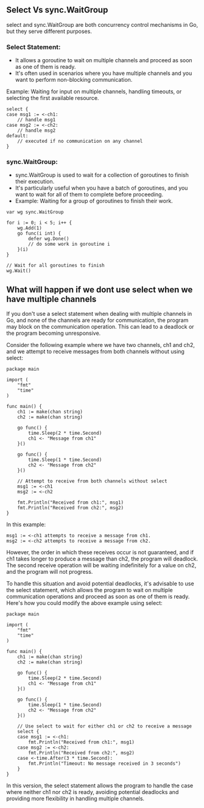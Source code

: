 ## Select Vs sync.WaitGroup 
select and sync.WaitGroup are both concurrency control mechanisms in Go, but they serve different purposes.

### Select Statement:

- It allows a goroutine to wait on multiple channels and proceed as soon as one of them is ready.
- It's often used in scenarios where you have multiple channels and you want to perform non-blocking communication.

Example: Waiting for input on multiple channels, handling timeouts, or selecting the first available resource.

```golang
select {
case msg1 := <-ch1:
    // handle msg1
case msg2 := <-ch2:
    // handle msg2
default:
    // executed if no communication on any channel
}
```
### sync.WaitGroup:

- sync.WaitGroup is used to wait for a collection of goroutines to finish their execution.
- It's particularly useful when you have a batch of goroutines, and you want to wait for all of them to complete before proceeding.
- Example: Waiting for a group of goroutines to finish their work.

```golang
var wg sync.WaitGroup

for i := 0; i < 5; i++ {
    wg.Add(1)
    go func(i int) {
        defer wg.Done()
        // do some work in goroutine i
    }(i)
}

// Wait for all goroutines to finish
wg.Wait()
```
## What will happen if we dont use select when we have multiple channels

If you don't use a select statement when dealing with multiple channels in Go, and none of the channels are ready for communication, the program may block on the communication operation. This can lead to a deadlock or the program becoming unresponsive.

Consider the following example where we have two channels, ch1 and ch2, and we attempt to receive messages from both channels without using select:

```golang
package main

import (
	"fmt"
	"time"
)

func main() {
	ch1 := make(chan string)
	ch2 := make(chan string)

	go func() {
		time.Sleep(2 * time.Second)
		ch1 <- "Message from ch1"
	}()

	go func() {
		time.Sleep(1 * time.Second)
		ch2 <- "Message from ch2"
	}()

	// Attempt to receive from both channels without select
	msg1 := <-ch1
	msg2 := <-ch2

	fmt.Println("Received from ch1:", msg1)
	fmt.Println("Received from ch2:", msg2)
}
```
In this example:

```
msg1 := <-ch1 attempts to receive a message from ch1.
msg2 := <-ch2 attempts to receive a message from ch2.
```

However, the order in which these receives occur is not guaranteed, and if ch1 takes longer to produce a message than ch2, the program will deadlock. The second receive operation will be waiting indefinitely for a value on ch2, and the program will not progress.

To handle this situation and avoid potential deadlocks, it's advisable to use the select statement, which allows the program to wait on multiple communication operations and proceed as soon as one of them is ready. Here's how you could modify the above example using select:

```golang
package main

import (
	"fmt"
	"time"
)

func main() {
	ch1 := make(chan string)
	ch2 := make(chan string)

	go func() {
		time.Sleep(2 * time.Second)
		ch1 <- "Message from ch1"
	}()

	go func() {
		time.Sleep(1 * time.Second)
		ch2 <- "Message from ch2"
	}()

	// Use select to wait for either ch1 or ch2 to receive a message
	select {
	case msg1 := <-ch1:
		fmt.Println("Received from ch1:", msg1)
	case msg2 := <-ch2:
		fmt.Println("Received from ch2:", msg2)
	case <-time.After(3 * time.Second):
		fmt.Println("Timeout: No message received in 3 seconds")
	}
}
```
In this version, the select statement allows the program to handle the case where neither ch1 nor ch2 is ready, avoiding potential deadlocks and providing more flexibility in handling multiple channels.
  
